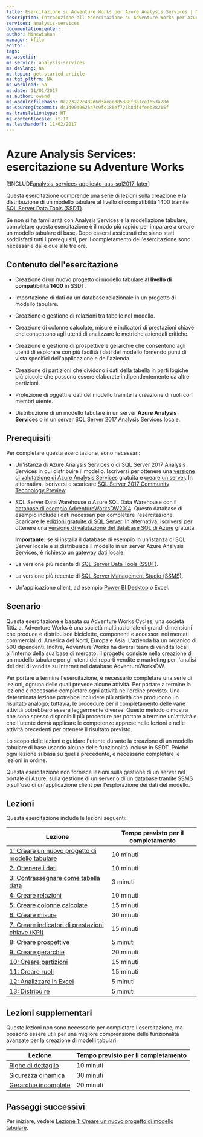```yaml
---
title: Esercitazione su Adventure Works per Azure Analysis Services | Microsoft Docs
description: Introduzione all'esercitazione su Adventure Works per Azure Analysis Services
services: analysis-services
documentationcenter: 
author: Minewiskan
manager: kfile
editor: 
tags: 
ms.assetid: 
ms.service: analysis-services
ms.devlang: NA
ms.topic: get-started-article
ms.tgt_pltfrm: NA
ms.workload: na
ms.date: 11/01/2017
ms.author: owend
ms.openlocfilehash: 0e223222c482d6d3aeaed85388f3a1ce1b53a78d
ms.sourcegitcommit: d41d9049625a7c9fc186ef721b8df4feeb28215f
ms.translationtype: HT
ms.contentlocale: it-IT
ms.lasthandoff: 11/02/2017
---
```

# <a name="azure-analysis-services---adventure-works-tutorial"></a>Azure Analysis Services: esercitazione su Adventure Works

[!INCLUDE[analysis-services-appliesto-aas-sql2017-later](../../../includes/analysis-services-appliesto-aas-sql2017-later.md)]

Questa esercitazione comprende una serie di lezioni sulla creazione e la distribuzione di un modello tabulare al livello di compatibilità 1400 tramite [SQL Server Data Tools (SSDT)](https://docs.microsoft.com/sql/ssdt/download-sql-server-data-tools-ssdt).  

Se non si ha familiarità con Analysis Services e la modellazione tabulare, completare questa esercitazione è il modo più rapido per imparare a creare un modello tabulare di base. Dopo essersi assicurati che siano stati soddisfatti tutti i prerequisiti, per il completamento dell'esercitazione sono necessarie dalle due alle tre ore.  
  
## <a name="what-you-learn"></a>Contenuto dell'esercitazione   
  
-   Creazione di un nuovo progetto di modello tabulare al **livello di compatibilità 1400** in SSDT.
  
-   Importazione di dati da un database relazionale in un progetto di modello tabulare.  
  
-   Creazione e gestione di relazioni tra tabelle nel modello.  
  
-   Creazione di colonne calcolate, misure e indicatori di prestazioni chiave che consentono agli utenti di analizzare le metriche aziendali critiche.  
  
-   Creazione e gestione di prospettive e gerarchie che consentono agli utenti di esplorare con più facilità i dati del modello fornendo punti di vista specifici dell'applicazione e dell'azienda.  
  
-   Creazione di partizioni che dividono i dati della tabella in parti logiche più piccole che possono essere elaborate indipendentemente da altre partizioni.  
  
-   Protezione di oggetti e dati del modello tramite la creazione di ruoli con membri utente.  
  
-   Distribuzione di un modello tabulare in un server **Azure Analysis Services** o in un server SQL Server 2017 Analysis Services locale.  
  
## <a name="prerequisites"></a>Prerequisiti  
Per completare questa esercitazione, sono necessari:  
  
-   Un'istanza di Azure Analysis Services o di SQL Server 2017 Analysis Services in cui distribuire il modello. Iscriversi per ottenere una [versione di valutazione di Azure Analysis Services](https://azure.microsoft.com/services/analysis-services/) gratuita e [creare un server](../analysis-services-create-server.md). In alternativa, iscriversi e scaricare [SQL Server 2017 Community Technology Preview](https://www.microsoft.com/evalcenter/evaluate-sql-server-vnext-ctp). 

-   SQL Server Data Warehouse o Azure SQL Data Warehouse con il [database di esempio AdventureWorksDW2014](http://go.microsoft.com/fwlink/?LinkID=335807). Questo database di esempio include i dati necessari per completare l'esercitazione. Scaricare le [edizioni gratuite di SQL Server](https://www.microsoft.com/sql-server/sql-server-downloads). In alternativa, iscriversi per ottenere una [versione di valutazione del database SQL di Azure](https://azure.microsoft.com/services/sql-database/) gratuita. 

    **Importante:** se si installa il database di esempio in un'istanza di SQL Server locale e si distribuisce il modello in un server Azure Analysis Services, è richiesto un [gateway dati locale](../analysis-services-gateway.md).

-   La versione più recente di [SQL Server Data Tools (SSDT)](https://msdn.microsoft.com/library/mt204009.aspx).

-   La versione più recente di [SQL Server Management Studio (SSMS)](https://docs.microsoft.com/sql/ssms/download-sql-server-management-studio-ssms).    

-   Un'applicazione client, ad esempio [Power BI Desktop](https://powerbi.microsoft.com/desktop/) o Excel. 

## <a name="scenario"></a>Scenario  
Questa esercitazione è basata su Adventure Works Cycles, una società fittizia. Adventure Works è una società multinazionale di grandi dimensioni che produce e distribuisce biciclette, componenti e accessori nei mercati commerciali di America del Nord, Europa e Asia. L'azienda ha un organico di 500 dipendenti. Inoltre, Adventure Works ha diversi team di vendita locali all'interno della sua base di mercato. Il progetto consiste nella creazione di un modello tabulare per gli utenti dei reparti vendite e marketing per l'analisi dei dati di vendita su Internet nel database AdventureWorksDW.  
  
Per portare a termine l'esercitazione, è necessario completare una serie di lezioni, ognuna delle quali prevede alcune attività. Per portare a termine la lezione è necessario completare ogni attività nell'ordine previsto. Una determinata lezione potrebbe includere più attività che producono un risultato analogo; tuttavia, le procedure per il completamento delle varie attività potrebbero essere leggermente diverse. Questo metodo dimostra che sono spesso disponibili più procedure per portare a termine un'attività e che l'utente dovrà applicare le competenze apprese nelle lezioni e nelle attività precedenti per ottenere il risultato previsto.  
  
Lo scopo delle lezioni è guidare l'utente durante la creazione di un modello tabulare di base usando alcune delle funzionalità incluse in SSDT. Poiché ogni lezione si basa su quella precedente, è necessario completare le lezioni in ordine.
  
Questa esercitazione non fornisce lezioni sulla gestione di un server nel portale di Azure, sulla gestione di un server o di un database tramite SSMS o sull'uso di un'applicazione client per l'esplorazione dei dati del modello. 


## <a name="lessons"></a>Lezioni  
Questa esercitazione include le lezioni seguenti:  
  
|Lezione|Tempo previsto per il completamento|  
|----------|------------------------------|  
|[1: Creare un nuovo progetto di modello tabulare](../tutorials/aas-lesson-1-create-a-new-tabular-model-project.md)|10 minuti|  
|[2: Ottenere i dati](../tutorials/aas-lesson-2-get-data.md)|10 minuti|  
|[3: Contrassegnare come tabella data](../tutorials/aas-lesson-3-mark-as-date-table.md)|3 minuti|  
|[4: Creare relazioni](../tutorials/aas-lesson-4-create-relationships.md)|10 minuti|  
|[5: Creare colonne calcolate](../tutorials/aas-lesson-5-create-calculated-columns.md)|15 minuti|
|[6: Creare misure](../tutorials/aas-lesson-6-create-measures.md)|30 minuti|  
|[7: Creare indicatori di prestazioni chiave (KPI)](../tutorials/aas-lesson-7-create-key-performance-indicators.md)|15 minuti|  
|[8: Creare prospettive](../tutorials/aas-lesson-8-create-perspectives.md)|5 minuti|  
|[9: Creare gerarchie](../tutorials/aas-lesson-9-create-hierarchies.md)|20 minuti|  
|[10: Creare partizioni](../tutorials/aas-lesson-10-create-partitions.md)|15 minuti|  
|[11: Creare ruoli](../tutorials/aas-lesson-11-create-roles.md)|15 minuti|  
|[12: Analizzare in Excel](../tutorials/aas-lesson-12-analyze-in-excel.md)|5 minuti| 
|[13: Distribuire](../tutorials/aas-lesson-13-deploy.md)|5 minuti|  
  
## <a name="supplemental-lessons"></a>Lezioni supplementari  
Queste lezioni non sono necessarie per completare l'esercitazione, ma possono essere utili per una migliore comprensione delle funzionalità avanzate per la creazione di modelli tabulari.  
  
|Lezione|Tempo previsto per il completamento|  
|----------|------------------------------|  
|[Righe di dettaglio](../tutorials/aas-supplemental-lesson-detail-rows.md)|10 minuti|
|[Sicurezza dinamica](../tutorials/aas-supplemental-lesson-dynamic-security.md)|30 minuti|
|[Gerarchie incomplete](../tutorials/aas-supplemental-lesson-ragged-hierarchies.md)|20 minuti| 

  
## <a name="next-steps"></a>Passaggi successivi  
Per iniziare, vedere [Lezione 1: Creare un nuovo progetto di modello tabulare](../tutorials/aas-lesson-1-create-a-new-tabular-model-project.md).  
  
  
  

